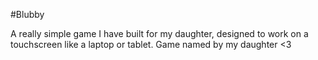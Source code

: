 #Blubby

A really simple game I have built for my daughter, designed to work on a touchscreen like a laptop or tablet. Game named by my daughter <3
 
 
